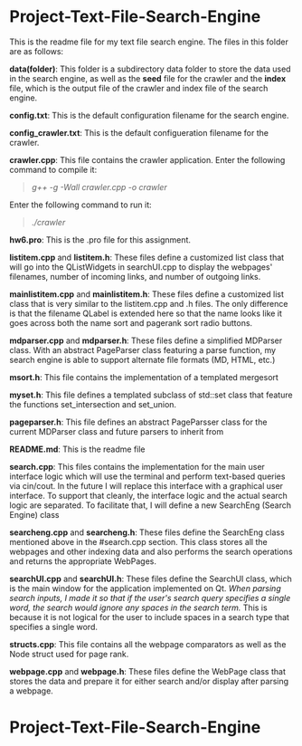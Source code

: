 # Project-Text-File-Search-Engine



This is the readme file for my text file search engine.
The files in this folder are as follows:

**data(folder)**: This folder is a subdirectory data folder to store the data used in the search engine, as well as the **seed** file for the crawler and the **index** file, which is the output file of the crawler and index file of the search engine. 

**config.txt**: This is the default configuration filename for the search engine.

**config_crawler.txt**: This is the default configueration filename for the crawler.

**crawler.cpp**: This file contains the crawler application. Enter the following command to compile it:

>*g++ -g -Wall crawler.cpp -o crawler*

Enter the following command to run it:

>*./crawler*

**hw6.pro**: This is the .pro file for this assignment.

**listitem.cpp** and **listitem.h**: These files define a customized list class that will go into the QListWidgets in searchUI.cpp to display the webpages' filenames, number of incoming links, and number of outgoing links.

**mainlistitem.cpp** and **mainlistitem.h**: These files define a customized list class that is very similar to the listitem.cpp and .h files. The only difference is that the filename QLabel is extended here so that the name looks like it goes across both the name sort and pagerank sort radio buttons. 

**mdparser.cpp** and **mdparser.h**: These files define a simplified MDParser class. With an abstract PageParser class featuring a parse function, my search engine is able to support alternate file formats (MD, HTML, etc.)

**msort.h**: This file contains the implementation of a templated mergesort

**myset.h**: This file defines a templated subclass of std::set class that feature the functions set_intersection and set_union.

**pageparser.h**: This file defines an abstract PageParsser class for the current MDParser class and future parsers to inherit from

**README.md**: This is the readme file

**search.cpp**: This files contains the implementation for the main user interface logic which will use the terminal and perform text-based queries via cin/cout. In the future I will replace this interface with a graphical user interface. To support that cleanly, the interface logic and the actual search logic are separated. To facilitate that, I will define a new SearchEng (Search Engine) class

**searcheng.cpp** and **searcheng.h**: These files define the SearchEng class mentioned above in the #search.cpp section. This class stores all the webpages and other indexing data and also performs the search operations and returns the appropriate WebPages.

**searchUI.cpp** and **searchUI.h**: These files define the SearchUI class, which is the main window for the application implemented on Qt. *When parsing search inputs, I made it so that if the user's search query specifies a single word, the search would ignore any spaces in the search term.* This is because it is not logical for the user to include spaces in a search type that specifies a single word.

**structs.cpp**: This file contains all the webpage comparators as well as the Node struct used for page rank.

**webpage.cpp** and **webpage.h**: These files define the WebPage class that stores the data and prepare it for either search and/or display after parsing a webpage. 



# Project-Text-File-Search-Engine
